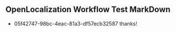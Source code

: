 ## OpenLocalization Workflow Test MarkDown
* 05f42747-98bc-4eac-81a3-df57ecb32587 
thanks!<!--HONumber=Mar16_HO2-->
